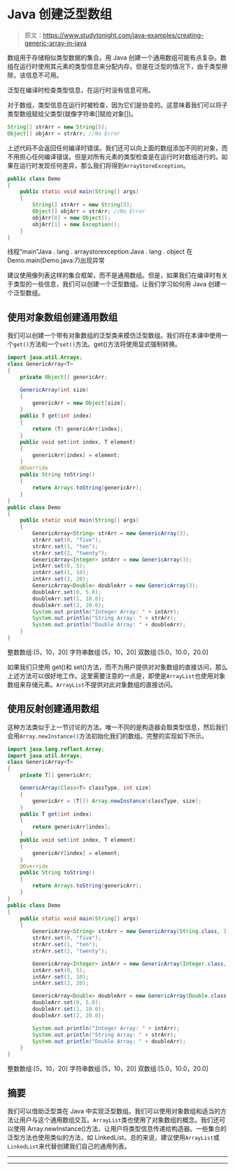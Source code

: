 # Java 创建泛型数组

> 原文：<https://www.studytonight.com/java-examples/creating-generic-array-in-java>

数组用于存储相似类型数据的集合。用 Java 创建一个通用数组可能有点复杂。数组在运行时使用其元素的类型信息来分配内存。但是在泛型的情况下，由于类型擦除，该信息不可用。

泛型在编译时检查类型信息，在运行时没有信息可用。

对于数组，类型信息在运行时被检查，因为它们是协变的。这意味着我们可以将子类型数组赋给父类型(就像字符串[]赋给对象[])。

```java
String[] strArr = new String[5];
Object[] objArr = strArr; //No Error
```

上述代码不会返回任何编译时错误。我们还可以向上面的数组添加不同的对象，而不用担心任何编译错误。但是对所有元素的类型检查是在运行时对数组进行的。如果在运行时发现任何差异，那么我们将得到`ArrayStoreException`。

```java
public class Demo
{
	public static void main(String[] args)
	{
		String[] strArr = new String[5];
		Object[] objArr = strArr; //No Error
		objArr[0] = new Object();
		objArr[1] = new Exception();
	}
}
```

线程“main”Java . lang . arraystorexception:Java . lang . object
在 Demo.main(Demo.java:7)出现异常

建议使用像列表这样的集合框架，而不是通用数组。但是，如果我们在编译时有关于类型的一些信息，我们可以创建一个泛型数组。让我们学习如何用 Java 创建一个泛型数组。

## 使用对象数组创建通用数组

我们可以创建一个带有对象数组的泛型类来模仿泛型数组。我们将在本课中使用一个`get()`方法和一个`set()`方法。get()方法将使用显式强制转换。

```java
import java.util.Arrays;
class GenericArray<T>
{
	private Object[] genericArr;

	GenericArray(int size)
	{
		genericArr = new Object[size];
	}	
	public T get(int index)
	{
		return (T) genericArr[index];
	}	
	public void set(int index, T element)
	{
		genericArr[index] = element;
	}	
	@Override
    public String toString()
	{
        return Arrays.toString(genericArr);
    }
}
public class Demo
{
	public static void main(String[] args)
	{
		GenericArray<String> strArr = new GenericArray(3);
		strArr.set(0, "five");
		strArr.set(1, "ten");
		strArr.set(2, "twenty");		
		GenericArray<Integer> intArr = new GenericArray(3);
		intArr.set(0, 5);
		intArr.set(1, 10);
		intArr.set(2, 20);		
		GenericArray<Double> doubleArr = new GenericArray(3);
		doubleArr.set(0, 5.0);
		doubleArr.set(1, 10.0);
		doubleArr.set(2, 20.0);		
		System.out.println("Integer Array: " + intArr);
		System.out.println("String Array: " + strArr);
		System.out.println("Double Array: " + doubleArr);
	}
}
```

整数数组:[5，10，20]
字符串数组:[5，10，20]
双数组:[5.0，10.0，20.0]

如果我们只使用 get()和 set()方法，而不为用户提供对对象数组的直接访问，那么上述方法可以很好地工作。这里需要注意的一点是，即使是`ArrayList`也使用对象数组来存储元素。`ArrayList`不提供对此对象数组的直接访问。

## 使用反射创建通用数组

这种方法类似于上一节讨论的方法。唯一不同的是构造器会取类型信息，然后我们会用`Array.newInstance()`方法初始化我们的数组。完整的实现如下所示。

```java
import java.lang.reflect.Array;
import java.util.Arrays;
class GenericArray<T>
{
	private T[] genericArr;

	GenericArray(Class<T> classType, int size)
	{
		genericArr = (T[]) Array.newInstance(classType, size);
	}	
	public T get(int index)
	{
		return genericArr[index];
	}	
	public void set(int index, T element)
	{
		genericArr[index] = element;
	}	
	@Override
    public String toString()
	{
        return Arrays.toString(genericArr);
    }
}
public class Demo
{
	public static void main(String[] args)
	{
		GenericArray<String> strArr = new GenericArray(String.class, 3);
		strArr.set(0, "five");
		strArr.set(1, "ten");
		strArr.set(2, "twenty");

		GenericArray<Integer> intArr = new GenericArray(Integer.class, 3);
		intArr.set(0, 5);
		intArr.set(1, 10);
		intArr.set(2, 20);

		GenericArray<Double> doubleArr = new GenericArray(Double.class, 3);
		doubleArr.set(0, 5.0);
		doubleArr.set(1, 10.0);
		doubleArr.set(2, 20.0);

		System.out.println("Integer Array: " + intArr);
		System.out.println("String Array: " + strArr);
		System.out.println("Double Array: " + doubleArr);
	}
}
```

整数数组:[5，10，20]
字符串数组:[5，10，20]
双数组:[5.0，10.0，20.0]

## 摘要

我们可以借助泛型类在 Java 中实现泛型数组。我们可以使用对象数组和适当的方法让用户与这个通用数组交互。`ArrayList`类也使用了对象数组的概念。我们还可以使用 Array.newInstance()方法，让用户将类型信息传递给构造器。一些集合的泛型方法也使用类似的方法，如 LinkedList。总的来说，建议使用`ArrayList`或`LinkedList`来代替创建我们自己的通用列表。

* * *

* * *